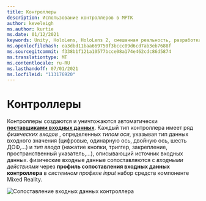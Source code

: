 ```yaml
---
title: Контроллеры
description: Использование контроллеров в МРТК
author: keveleigh
ms.author: kurtie
ms.date: 01/12/2021
keywords: Unity, HoloLens, HoloLens 2, смешанная реальность, разработка, мртк, контроллеры,
ms.openlocfilehash: ea3dbd11baa669750f3bccc09d6cd7ab3eb7688f
ms.sourcegitcommit: f338b1f121a10577bcce08a174e462cdc86d5874
ms.translationtype: MT
ms.contentlocale: ru-RU
ms.lasthandoff: 07/01/2021
ms.locfileid: "113176920"
---
```

# <a name="controllers"></a>Контроллеры

Контроллеры создаются и уничтожаются автоматически [**поставщиками входных данных**](input-providers.md). Каждый тип контроллера имеет ряд *физических входов* , определенных *типом оси*, указывая тип данных входного значения (цифровые, одинарную ось, двойную ось, шесть ДОФ,...) и *тип ввода* (нажатие кнопки, триггер, закрепление, пространственный указатель,...), описывающий источник входных данных. физические входные данные сопоставляются с *входными действиями* через **профиль сопоставления входных данных контроллера** в *системном профиле input* набор средств компоненте Mixed Reality.

![Сопоставление входных данных контроллера](../images/input/ControllerInputMapping.png)
